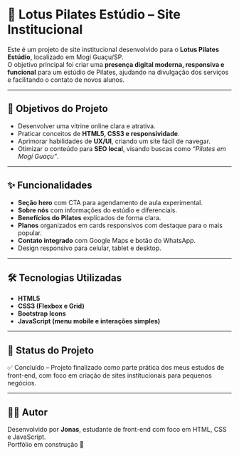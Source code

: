 # 🌸 Lotus Pilates Estúdio – Site Institucional

Este é um projeto de site institucional desenvolvido para o **Lotus Pilates Estúdio**, localizado em Mogi Guaçu/SP.  
O objetivo principal foi criar uma **presença digital moderna, responsiva e funcional** para um estúdio de Pilates, ajudando na divulgação dos serviços e facilitando o contato de novos alunos.

---

## 🎯 Objetivos do Projeto
- Desenvolver uma vitrine online clara e atrativa.  
- Praticar conceitos de **HTML5, CSS3 e responsividade**.  
- Aprimorar habilidades de **UX/UI**, criando um site fácil de navegar.  
- Otimizar o conteúdo para **SEO local**, visando buscas como *“Pilates em Mogi Guaçu”*.  

---

## ✨ Funcionalidades
- **Seção hero** com CTA para agendamento de aula experimental.  
- **Sobre nós** com informações do estúdio e diferenciais.  
- **Benefícios do Pilates** explicados de forma clara.  
- **Planos** organizados em cards responsivos com destaque para o mais popular.  
- **Contato integrado** com Google Maps e botão do WhatsApp.  
- Design responsivo para celular, tablet e desktop.  

---

## 🛠️ Tecnologias Utilizadas
- **HTML5**  
- **CSS3 (Flexbox e Grid)**  
- **Bootstrap Icons**  
- **JavaScript (menu mobile e interações simples)**  

---

## 📌 Status do Projeto
✅ Concluído – Projeto finalizado como parte prática dos meus estudos de front-end, com foco em criação de sites institucionais para pequenos negócios.

---

## 👨‍💻 Autor
Desenvolvido por **Jonas**, estudante de front-end com foco em HTML, CSS e JavaScript.  
Portfólio em construção 🚀
